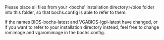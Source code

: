 Please place all files from your <bochs' installation directory>/bios folder into this folder, so that bochs.config is able to refer to them.

If the names BIOS-bochs-latest and VGABIOS-lgpl-latest have changed, or if you want to refer to your installation directory instead, feel free to change romimage and vgaromimage in the bochs.config.
